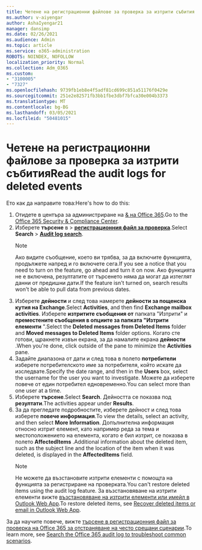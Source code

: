 ```yaml
---
title: Четене на регистрационни файлове за проверка за изтрити събития
ms.author: v-aiyengar
author: AshaIyengar21
manager: dansimp
ms.date: 02/26/2021
ms.audience: Admin
ms.topic: article
ms.service: o365-administration
ROBOTS: NOINDEX, NOFOLLOW
localization_priority: Normal
ms.collection: Adm_O365
ms.custom:
- "3100005"
- "7327"
ms.openlocfilehash: 9739fb1eb8e4f5adf81cd699c851a51176f0429e
ms.sourcegitcommit: 251e2e82571fb3bb1fbe3dbf7bfca30e004b3373
ms.translationtype: MT
ms.contentlocale: bg-BG
ms.lasthandoff: 03/05/2021
ms.locfileid: "50481015"
---
```

# <a name="read-the-audit-logs-for-deleted-events"></a><span data-ttu-id="1d05c-102">Четене на регистрационни файлове за проверка за изтрити събития</span><span class="sxs-lookup"><span data-stu-id="1d05c-102">Read the audit logs for deleted events</span></span>

<span data-ttu-id="1d05c-103">Ето как да направите това:</span><span class="sxs-lookup"><span data-stu-id="1d05c-103">Here's how to do this:</span></span>

1. <span data-ttu-id="1d05c-104">Отидете в центъра за администриране на [& на Office 365](https://go.microsoft.com/fwlink/p/?linkid=2077143).</span><span class="sxs-lookup"><span data-stu-id="1d05c-104">Go to the [Office 365 Security & Compliance Center](https://go.microsoft.com/fwlink/p/?linkid=2077143).</span></span>
1. <span data-ttu-id="1d05c-105">Изберете **търсене** в  >  [**регистрационния файл за проверка**](https://go.microsoft.com/fwlink/?linkid=2103759).</span><span class="sxs-lookup"><span data-stu-id="1d05c-105">Select **Search** > [**Audit log search**](https://go.microsoft.com/fwlink/?linkid=2103759).</span></span>
    > [!NOTE]
    > <span data-ttu-id="1d05c-106">Ако видите съобщение, което ви трябва, за да включите функцията, продължете напред и го включете сега.</span><span class="sxs-lookup"><span data-stu-id="1d05c-106">If you see a notice that you need to turn on the feature, go ahead and turn it on now.</span></span> <span data-ttu-id="1d05c-107">Ако функцията не е включена, резултатите от търсенето няма да могат да изтеглят данни от предишни дати.</span><span class="sxs-lookup"><span data-stu-id="1d05c-107">If the feature isn't turned on, search results won't be able to pull data from previous dates.</span></span>
1. <span data-ttu-id="1d05c-108">Изберете **дейности** и след това намерете **дейности за пощенска кутия на Exchange**.</span><span class="sxs-lookup"><span data-stu-id="1d05c-108">Select **Activities**, and then find **Exchange mailbox activities**.</span></span> <span data-ttu-id="1d05c-109">Изберете **изтритите съобщения от** папката "Изтрити" и **преместените съобщения в опциите за папката "Изтрити елементи** ".</span><span class="sxs-lookup"><span data-stu-id="1d05c-109">Select the **Deleted messages from Deleted Items** folder and **Moved messages to Deleted Items** folder options.</span></span> <span data-ttu-id="1d05c-110">Когато сте готови, щракнете извън екрана, за да намалите екрана **дейности** .</span><span class="sxs-lookup"><span data-stu-id="1d05c-110">When you're done, click outside of the pane to minimize the **Activities** pane.</span></span>
1. <span data-ttu-id="1d05c-111">Задайте диапазона от дати и след това в полето **потребители** изберете потребителското име за потребителя, който искате да изследвате.</span><span class="sxs-lookup"><span data-stu-id="1d05c-111">Specify the date range, and then in the **Users** box, select the username for the user you want to investigate.</span></span> <span data-ttu-id="1d05c-112">Можете да изберете повече от един потребител едновременно.</span><span class="sxs-lookup"><span data-stu-id="1d05c-112">You can select more than one user at a time.</span></span>
1. <span data-ttu-id="1d05c-113">Изберете **търсене**.</span><span class="sxs-lookup"><span data-stu-id="1d05c-113">Select **Search**.</span></span> <span data-ttu-id="1d05c-114">Дейността се показва под **резултати**.</span><span class="sxs-lookup"><span data-stu-id="1d05c-114">The activities appear under **Results**.</span></span>
1. <span data-ttu-id="1d05c-115">За да прегледате подробностите, изберете дейност и след това изберете **повече информация**.</span><span class="sxs-lookup"><span data-stu-id="1d05c-115">To view the details, select an activity, and then select **More Information**.</span></span> <span data-ttu-id="1d05c-116">Допълнителна информация относно изтрит елемент, като например реда за тема и местоположението на елемента, когато е бил изтрит, се показва в полето **AffectedItems** .</span><span class="sxs-lookup"><span data-stu-id="1d05c-116">Additional information about the deleted item, such as the subject line and the location of the item when it was deleted, is displayed in the **AffectedItems** field.</span></span>
    > [!NOTE]
    > <span data-ttu-id="1d05c-117">Не можете да възстановите изтрити елементи с помощта на функцията за регистриране на проверката.</span><span class="sxs-lookup"><span data-stu-id="1d05c-117">You can't restore deleted items using the audit log feature.</span></span> <span data-ttu-id="1d05c-118">За възстановяване на изтрити елементи вижте [възстановяване на изтрити елементи или имейл в Outlook Web App](https://go.microsoft.com/fwlink/?linkid=2103759).</span><span class="sxs-lookup"><span data-stu-id="1d05c-118">To restore deleted items, see [Recover deleted items or email in Outlook Web App](https://go.microsoft.com/fwlink/?linkid=2103759).</span></span>

<span data-ttu-id="1d05c-119">За да научите повече, вижте [търсене в регистрационния файл за проверка на Office 365 за отстраняване на често срещани сценарии](https://go.microsoft.com/fwlink/?linkid=2103944).</span><span class="sxs-lookup"><span data-stu-id="1d05c-119">To learn more, see [Search the Office 365 audit log to troubleshoot common scenarios](https://go.microsoft.com/fwlink/?linkid=2103944).</span></span>
